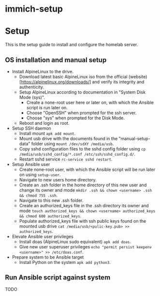 # immich-setup

# Setup

This is the setup guide to install and configure the homelab server.

## OS installation and manual setup

- Install AlpineLinux to the drive.
  - Download latest basic AlpineLinux iso from the official (website)[https://alpinelinux.org/downloads/] and verify its integrity and authenticity.
  - Setup AlpineLinux according to documentation in "System Disk Mode (sys)".
    - Create a none-root user here or later on, with which the Ansible script is run later on.
    - Choose "OpenSSH" when prompted for the ssh server.
    - Choose "sys" when prompted for the Disk Mode.
  - Reboot and login as root.
- Setup SSH daemon
  - Install mount `apk add mount`.
  - Mount usb drive with the documents found in the "manual-setup-data" folder using `mount /dev/sdXY /media/usb`.
  - Copy sshd configuration files to the sshd config folder using `cp /media/usb/sshd_config/*.conf /etc/ssh/sshd_config.d/`.
  - Restart sshd service `rc-service sshd restart`.
- Setup Ansible user
  - Create none-root user, with which the Ansible script will be run later on using `setup-user`.
  - Navigate to new users home directory.
  - Create an .ssh folder in the home directory of this new user and change its owner and mode `mkdir .ssh && chown <username> .ssh && chmod 755 .ssh`.
  - Navigate to this new .ssh folder.
  - Create an authorized_keys file in the .ssh directory its owner and mode `touch authorized_keys && chown <username> authorized_keys && chmod 600 authorized_keys`.
  - Populate authorized_keys file with ssh public keys found on the mounted usb drive `cat /media/usb/<pulic-key.pub> >> authorized_keys`.
- Elevate Ansible user privileges
  - Install doas (AlpineLinux sudo equivalent) `apk add doas`.
  - Give new user superuser privileges `echo "permit persist keepenv <username>" >> /etc/doas.conf`.
- Prepare system to be Ansible target
  - Install Python on the system `apk add python3`.

## Run Ansible script against system

TODO
